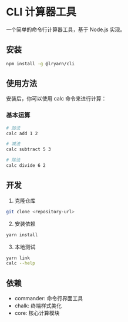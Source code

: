 # CLI 计算器工具

一个简单的命令行计算器工具，基于 Node.js 实现。

## 安装

```bash
npm install -g @lryarn/cli
```

## 使用方法

安装后，你可以使用 calc 命令来进行计算：

### 基本运算

```bash
# 加法
calc add 1 2

# 减法
calc subtract 5 3

# 除法
calc divide 6 2
```

## 开发

1. 克隆仓库

```bash
git clone <repository-url>
```

2. 安装依赖

```bash
yarn install
```

3. 本地测试

```bash
yarn link
calc --help
```

## 依赖

- commander: 命令行界面工具
- chalk: 终端样式美化
- core: 核心计算模块
